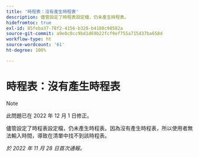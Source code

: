 ```yaml
---
title: '時程表：沒有產生時程表'
description: 儘管設定了時程表設定檔，仍未產生時程表。
hidefromtoc: true
exl-id: 85feba37-78f2-4156-b328-b4188c98582a
source-git-commit: a9e0c0cc9bd1d69b22fcf9ef755a715d37ba658d
workflow-type: ht
source-wordcount: '61'
ht-degree: 100%

---
```


# 時程表：沒有產生時程表

>[!NOTE]
>此問題已在 2022 年 12 月 1 日修正。

儘管設定了時程表設定檔，仍未產生時程表。因為沒有產生時程表，所以使用者無法輸入時間，導致在清單中找不到該時程表。

_於 2022 年 11 月 28 日首次通報。_
